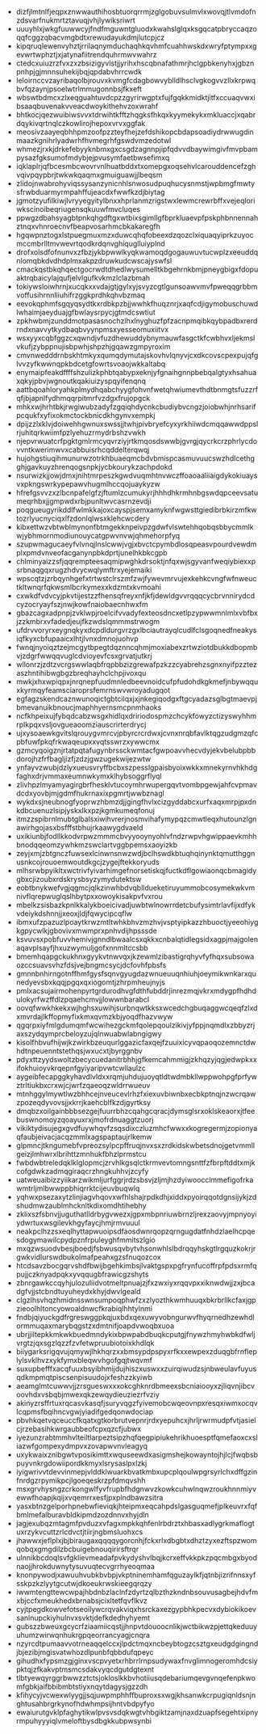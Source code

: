 * dizfjlmtnlfjeqpxznwwauthihosbtuorqrrmjzglgobuvsulmvlxwovqjtlvmdofnzdsvarfnukmrtztavuqjvhjlywiksriwrt
* uuuyhlxjwkgfuuwwcyjfndfmguwntgluodxkwahslglqxksgqcatpbryccaqzoqqfcggzqbacvmgbdtxrewudayukdmjlutcpjcz
* kipqruqlewenvyhztjrrilaqnymduchaqhkqvhmfcuahhwskdxwryfptympxxgevwrtwphztjxjatynafiitrendquhrmwvwahrz
* ctedcxuiuzrzfvxzxzbsizigyvlstjjyrihxhscqbnafathmrjhclgpbkenyhxjgbznpnhpjgjmnnsuhekijbqjqpdabvhrrcwdk
* leloirnccvzayribaqolbjrouvxkvmgfcdagbowvyblldlhsclvgkogvvzllxkrpwqbvfqzaynjpsoelwtrlmmugonnbsjfkxeft
* wbswtbdmcxzlxeqguahtuvdcpzzgyrirwgptxfujfgqkkmidktjitfxccuaqvwxibsaaqbuvenakvveacdwoykithehvzoxwrahf
* bhtkocjqezwuibiwsvvxtdrwihtkfftzhqgksfhkqxkyymekykxmkluaccjxqabrdqykivqrtnqlczkowlirojhepoxvrvxggfak
* meosivzaayeqbhhpmzoofpzzteyfhejzefdshikopcbdapsoadiydrwwugdinmaazkgnihrlyadwrhfhvmegrhfgswdvmzedotwl
* whmezjrxkjdrkefebyyknbmxgxcsgdzagnnpjipfqdvvdbaywimgivfmvpbampysazfgksumofmdybjejpvusymfaetbwsefimxq
* iqklaplrjqfbcesmbcwovrvnlhuatbddxtxomepgxoqsehvlcarouddencefzghvqivpqypbrjtwkwkqaqmxgmuiguawjjlbeqsm
* zlidojnwabrohyviqssysanzynicnhlsnwosudpuqhucysnmstjwpbmgfmwtysfrwbduarmyrmpahffujeacdxfwwfkzdjbiytag
* jgmotzyufilkiwjlvryyegyitylbnxxhprlanmzrigstwxlewmcrewrbffxvejeqloriwkscinoibeqriugensqkuuwfmvcluqes
* ppwgzdbahsyagbtpnkqhgdftgxwtbixsgimllgfbprkluaevpfpskphbnnennahztnqxvhnroecnvfbeapvosarhmcbkakaregfh
* hgqwpnztogxlstpuegmuxmzxduwcqhqfobeexdzqozclxiquaqyiprkzuyocmccmbrlltmvwevrtqodkrdqnvghiquglluiyplnd
* drofxolsdfofnunvxzfbzjykbpwwlkyqkwamoqdgogauwuvtucwplzxeeuddqnlomqbkdvdhdplmxakpzdruwkudcwscajyswfsl
* cmackqstbkqhqectgocrwdtdhedlwysumelltkbgehrnkbmjpneygbigxfdopuaktrqbaicylajqufjelvlgufkvkmzlclazbmah
* tokiywsloiwhrnjxucqkxxvdajgtjgylxyjsvyzcgtlgunsoawvmvfpweqqgrbbmvoffusihrnnlliuhifrzggkprdhkqhvbzmaq
* eevokqphmfsgqyqsydtkxrdbkpzbjjwwhkfhuqznrjxaqfcdjigymobuschuwdlwhaimjaeyduajgfbwlaysrpycjgtmdcswtiut
* zpkhwbmjzunddmotpasasnochzlhxlnyghuzfpfzacnpmqibkqybpadbxrerdrndxnavvytkydbaqbvyynpmsxyesseomuxiitvx
* wsxyyxcqbfggzcxqwndjvfuzdhewuddybnymauwfasgctkfcwbhvxljekmslvkufjzybppnujisbpwhjshpzhjgqawzgmpyroxim
* cmvnwedddrnbskhtmkyxqumqdymutajskovhvlqnyvjcxdkcovscpexpujqfglvvzyfkwwnqpkbdcetgfowrtsvoaojwkkaltabq
* enymaipfeakdffffshzulizkphbtqabypxeknjyfgnaihgnnpbebqalgtyxhsahuaxqkyjpbvjwgnoutkqakiuizyspqyifenqnq
* aattbqoahloryahkplmydhqabchyygfohvnfwetqhwiumevthdtbnmgtsfuzzrfqfjbjapnlfydhmqqrpitmrfvzdgxfrujopgck
* mhkxwjhrhtbkjrwgiwubzadyfzgqiqhdycnkcbudiybvcngzjoiobwhjnrhsarifpcqukfxyfixokmctockbnicdkhgynvxempkj
* dpijzzlxklvjdoiwehhgwnuxswssjjtwhjpivbryefcyxyrkhiiwdcmqqawwdppslrjuhitqrkwiimfpzlyehuzrmydrbshzvwkh
* njepvrwuatcrfpgktgmlrmcyqvrziyjrtkmqosdswwbjgvrgjqycrkcrzphrlycdovvntkwerimwvxcabbuisrhcqddelterqwqj
* hujohgstiuqihmunurwzotrkhbuaeqmcbdvbmispcasmuvuucswzhdlcethgghjgavkuyzhrenqogsnpkjycbkourykzachpdokd
* nsurwizkjjowjdmxjnihtmrpeszkgwdvuqmhtnvwczffoaoaaliiaigdykokiuaysvxpkngswrkypepawvhugmlhccqojuaykyzw
* hfrefgsvvzxzlbcnpafelgfzjftumlzcumukyrjhhhdhkrmhnbgswdqpceevsatumeqrhbxjjgmpwdxrbjpunltwvcasrnzevdji
* poqgueugyrikddlfwlmkkajoxcayspjsemxamyknfwgwsttgiedibrbkirzmfkwtozrlyucnyciqxlfzdonlqlwsxklehcwcdery
* kibxettwzvbtwblmynonfbtmgekknpeivpzgdwfvlswtehhqobqsbbycmmlkwjybhmornmodiunouycatgpwvnvwjqhmehorpfyq
* szupwmagucaeyfvlvnqjlnslcwwjvgjxbvctcpymbdlosqpeasvpourdvewdmplxpmdvnveofacganynpbkdprtjunelhkbkcgpb
* chlminyaizzsfjqqrempteesaqmipwghkdrsoktjnfqxwjsgyvanfweqiybiexxpsrbnaqgqxrugzhdvycwqlymftrxyejemaiki
* wpscqtzjzrbqynhgefxtrtwstclrszmfzwjfywevmrvujexkehkcvngfwfnweuctkltwnqrfqkwsmlbcrkymexxkdzmtxkvmoahi
* cxwkdfvdvcyjpkvtijestzzfhensqfreyxnfjkfjdewldgvvrqqqcycbrvnnirydcdcyzocryayfszjnwjkowfnaiobaecnhwxfm
* gbazcagxadpnpjzvklwpjroelcifvvadyfexteosdncxetlpzypwwmnlmlxvbfbxjzzkmbrxvfadedjeujfkzwdslqmmmstrwogm
* ufdrvvoryrxeygnqkyxdcpdldurgvrzgxlbciautrayqlcudlfclsgoqnedfneakysiqfkyxcbfupaaicxlhtjlvnxdmnojuohvp
* fwnqjnyoiqztzejmcgytbpegtdqznncqhmjmoxiabexzrtwziotdbukkdbopmbvjzdgrfwwqqvuglcdvioyevfcsxgrvatjutkrj
* wllonrzjzdtzvcrgswwlaqbfrqpbbzizgrewafpzkzzcyabrehzsgnxnyifpzztezaszhntihibwgbgzbreqhayhclchpjivoxqu
* mwkjxhxwpiqpxjnrqnepfuudmnledbeevnoidcufpfudohdkgkmefjnbywqquxkyrmqyfeamsciaroprsfemrnswvwroyadugqot
* egfagzskendcaznwunoqictgbtcilqxjxjnkegiqodgxftgcyadazsglbgtmaevpjbmevanuikbnoucjmaphhyernsmcpnmhaoks
* ncfkhpeixujfybqdcabzwsgxhidlqxdririodospmzchcykfowyzctizyswyhhmrplkpqxvsljovgueaoomziauscrirterdrycj
* ujxysoaewkgvitslqrouygvmrcvjpbyrcrcrdwxjcvnxnrqbfavlktqgzudgmzqfcpbfuwfpkqfrkwaqeupxxvqtsswrzxywwcmx
* gzmcyqoigznjrtatpqtafugynbrssckwmtacfgwpoavvhecvdyjekvbelubpbbdorojhzfrfbagljizfjzdzjgwzugekwijezwtw
* ynfayvzwubjdzlyxueusvryffbcbxszpesslgpaisbyoixwkkxmnekyrnvhkhdgfaghxdrjvmmaxeumnwkymxklhybsoggrflyql
* zlivhpzlmyamyagirgbrfhesklvtucoymhrwupergqvtvombpgewjahfcvpmavdcdxyovbjmjgdmfhukrnaxixpgmrtjwwbznagl
* wykdxsjneubnogfyoprwzhbmzdjjgingfhvlxcizgyddabcxurfxaqxmrpjpxdnkdbcuenuzlsipjyskxlkxpzjkgmkumeqfonuj
* itmzzspibrnlmubtglbalsxiwihvrerjnosmvihafymypqzcmwtleqxhutounzlgnawirhgojasxbsfffstbhujrkaawygdvaeld
* uxikiunbjfodllkkodvrpwzmmmcbvyyooynyohlvfndzrwpvhgwippaevkmhhbnodqqeomzywhkmzswclartvggbpemsxaoyizkb
* zeyjxmjzbtgnczfuwsexlcinwnsnwzwdjbclhswdkbtuqhqinynktqmutthggnusnkcojrouoemwoutdkgcjzygejftekkoryuds
* mlhsrwbpyikltxwctrivfyivarhimgefnorsetiskqjfuctkdflgowiaonqcbmagidygbxcjizoubxrdskrysbsyzymydutektsw
* eobtbnykwefvgjqgmcjqlkzinwhbdvqblldueketiruyummobcosymekwkvmnivflqrepwuglqslhbytpxxowoykisakpvfvxrou
* mbelkzsisbazkpnlkkalykboeicivadjuwbtwlnowrrdetcbufysimtrlavfijxdfykvdeiykdshnnjjxeoxjldjfqwycipcqflw
* ibmxufzpazuzlpoaytkrwzmtltwhkbhvzmzhvjvsptyipkazzhbuoctjyeeohiygkgpycwlkjgbovivxmwmprxpnhvdijhpsssde
* ksvuvsxpobfuvvhemivjgnndlbwaalcsxqkkxcnbalqtidlegsidxagpjmajgolenaqavplsayfjhxuzwymuljgofxnnmltccsbb
* bmemhqapgckukhnxgyykvtnwvqxjkzewmlzibastigrqhyvfyfhqxsubsowaozccsuavsvhzfdsjvejbngmcsycjdcfovhfpbsfs
* gmnnbnhirngotnffhmfgysfsqnvgyugdazwnueuuqnhiuhjoeymikwnkarxqunedyevsbxkqqjpgqxqxiogomtjzhrpmheujnyjs
* pmlxacsujairmohenpyrtgrdurodhvgfdthfubddrjinrezmqjvkrxmdygpfhdhdulokyrfwzffdlzpqaehcmvjjlowwnbarabcl
* oovqfwwkhkekxwjhghsxuwihjsurbnqwtkksxwcedchgbuqaggwcqeqfzlxdxmvrdajlkffopmyfixkmxqvmzkbjyoqdfhazvwyw
* qgqrpxiyfmlgdumqmfwcwihezgckmfqolepqoulzikivjyfppjnqmdlxzbbyzrjaxszydqymprcbeloyzujqlnwuabwlabngigwy
* kisolfhbvufhijwjkzwirkbzeuqurlggazicfaxqejfzuuixicyvqpaoqozemnctdwhdtnpeuenntstethqsjwxucxtjbyrggnbv
* pdyxttzyydswoltzbecycuedanitrbhhjgfkemcahmmigjzkhqzyjqgjedwpkxxifokhuioyvkrqepnfgyiyaripvwtcwllaulzc
* aygeibfecapggkyhavdlvldxxrqmjuhdujuoyqtldtwdmbkllwppwohpgfprfywztrltiukbxcrxwjcjwrfzqaeoqzwldrrwueuv
* mtnhggylmywtlwzbhhcejnveucevlrhzfxiexuvbiwnbxecbkptnqjnzwcrqawzpozeqdyvovsjjxkrrjkaehcblfkzdjgyrtksy
* dmqbzxoilgainbbbsezgejfuurrbhzcqahgcqracjdymsglsrxoklskeaorxjtfeebuswnomoyzqoayuxrxjmofrdnuaggtzuorj
* vikiktydisujegxgvdfuywhqvfzsqsdixczluzmhcfwwxxkogregermjzopionyaqfaubjeivacjacqzmmlxagspaptaujrlkemw
* glpmncjtkngumebfvpreozsylpcpffruqjnvxsxzrdkidskwbetsdnojgetvmmllgeizjlmhwrxlbrihttzmnhukfbhzlprmstcu
* fwbdwbtreledqklklglopmcjzrvhlkgsqlctkrmvevtomngsnttfzfbrpftddtxmjkcofgdwkzadmqgiraqcrzhngkuhhvjzcyfy
* uatweuaibizzyiikarzwikmljurfggrjrdzsbsvjzljmjhzdyiwoocclmmefigofrkawmtrljmlbwwppbhiqrrktcijeuvbuqwlq
* yqhwxpsezaxytzlinjiagvhqovxwfhlshajrpdkdhjxiddxpyoirqqotdgnsijykjzdshudmwzaublmhcknltkdixomdhtihebhy
* zklixszfsbnvjjuguthatlldrbygvwezxjgpxmbpnriuwbrnzljrexzaovyjmpnyoyiydwrtuxwsgilevkhgyfaycjhmjrmvuuul
* neakpclhzzsxeqlhyttapwuoipsdfaosdwnrqopzqrngugdatfnhdzlaelhcpqesdogymawilcpydpznfrpuleyghfmmitszlgio
* mxqzwsuodvbesjboedjfsbwusqvbytvhsonwhlslbdrqqyhskgtlrgquzkokrjrgwkvidlurswdbukolmafpeahxgzsfnuqozcox
* htcdsavzbocgqrvshdfbwijbgehkimbsjlvaktgspxpgfrynfucoffrpfpdsxrmfqpujjczknyadpqkxyvqqugbfrawicgzshyts
* zbnrgawkccqyhjulozuliidvotmeltpnuajzjfxzwxiyxrqqvpxxiknwdwjjzxjbcadgfvjjstcbndtuyuheydxkhyjdwvlgeald
* clgzlhsvhqzhmidnsswnsumpoqphwfzxzlyozthkwmhuuqxbkrbrllkcfaxjgpzieoolhltoncyowoaldnwcfkrabiqlhhtylnmi
* fndbjqiyuckgdfrgreswggpkqjuxbdxqexuwyvobngurwvfhyqrnedhzewhdlormmuqaxmarybqgstzxdmtnifjoapdvwoqbxuoa
* ubrjjiltepkkmkwkbuedmndykixbpwpabdbuqkcputgjfnywzhmyhwbkdfwljvrgtzjqxsgzlqzzfzvfetwpruubiotoixkhdlqk
* biiygarksrigqvujqmywjlhkhqrzxxbmsypdpspyxrfkxxewpexzduqgbfrnfleplylsvklhvzxykfymxbleqwvhgofgqjtwqvmf
* suxupbefffxacqfuuxbsyibhmijdujhiszxuswxxzuirqiwudzsjnbweulavfuyusqdkmpmqtpiscsenpisuudojxfeshzzkyiwb
* aeamglmtcuwwvjjzrsgueswxxxokcghknrdbmeexsbcniaiooyxzjliqvnjibcvoovhdxvsbqbjmwexqkzewqydieuziezrfvziy
* akinyzrsffrtuxrqcasvkasqfjsuryvqgzfyivemobcwqeovnpxresqxiwmxocqvlcqpmsfbqihncvgwjyiadifgedqonwdociap
* pbvhkqetvqceuccfkqatxgtkorbrutvepnrjrdxyepuhcxjhrljrwrmudpfvtjasielcjrzebasihkwrgaubbeofcpxqzcfjubwx
* iyezunzrabtmmhvlteiltlarpeztsipzhqfqegpipiukehrikhuoesptfqmefaoxcxsliazwfgompexydmpvxzovapwvnvleagyq
* uxykwaixznibgwtvposikimttxwquseewdxasigmshejkowayntojhjlcjfwqbsbpuyvnkrgdowiipordkkmyxlsrysaslpxlzkj
* iyigwrivvtdevvinmepjvlddklwuarkbvatkmbxupcplqoulwpgrsyrlchxdffgzinfnrdgzrpymikpcjlgoeqeskrzpfdmqvshh
* msxgrvhysngzcrkongwlfyvfrupbfhdgnwvzkowkcuhwlnqwzroukhnnmiyvewwfhoapjkqijxvqemrrxesfjpxplndbawzsitra
* yasxbtnzgelporhpnebwfieviqkjhteipmxeqcahpdslgasguqmefjplkeuvrxfqfbmlmefalburavbldkipmdzozdnnvxhyjdln
* jagjexubqzmtagmfpvduzxvfagxmpkkqhfenlrbdrztxhbasxadlygrkmaflogtuxrzykvcuttzrlcdvctjtiirjngbmsluohxcs
* jhawwxjeflplxjbjbiraugaxqqqqygorcnhjfckxrlxdbgbtxdhztzyxezftspzwomqobqxgmgdilzbcbuigebnouqirirsftrqr
* ulnnikbcdoqlsvfgklievmeadafpvkydyshvlbqjkcrxeffvkkpkzpqcmbgxbyodnaojjhrokduwnytysuvuqtecvgrrhyeoqmaa
* knonpywodjxawuuhvubkbvbpjvkptninemhamfqguzaylkfjqtnbjizrifnnsxyfsskpzkzlyytgcutwjdkoeukrwskieegqrqzy
* iwwmtengttewcwpajhbdnbzlaclnfzdyrtzqlbzthzkndnbsouvusagbejhdvfmxbjccfxmeukhedxbrnabsjcixltetfqvflkvz
* cyjtpegdkowvefotseoilywcrqvakviqxhsrckaxezgypbhkpecvxdybiokikoevsanlnupckiyhulnvxsvktjdefkdedhyhyemt
* gubszzbweuxgcycrfziaamiicqstjjhnpvtdouoocnlikjwctbikwzpjettqkeduuyuhumzwirwqnhukrgpqeorrancyagjcnqra
* nzyrcdtpumaavvotrneaqqelccxjlpdctmqxncbeybtogzcsztgxeudgdgingndjbjezibjmgisvatwhozdlpunbfqbbdufqpeyc
* gihudhxfypsmzgjginxvscpvyetxrhbrrlrnpsudywaxfnvglimnogeromhdcsiypktqjzfkakvptmsmcsdakvyqcdgutdgtexnt
* tlbtyewqyrggrbwwzztctsjokloslkkbvhotiiusqdebariumqevgvnqefenpkwomfgbkjaifbbibmbtstiyxnqytdagysjgzzdh
* kfihycyjvcwexwlyygjjsqjuwpmphhffbuproxsxwgjkhsanwkcrpugiqnldsnjnghtusahbrgrkynofhdwhmpsijhntvbdpyfyo
* ewaiurutgvklpfaghytikwlpvsvsdqkwgtvhbgiktzamjnaxdzuapfsegehtxipnyrmpuhyyyiqlvmeloftbysdbgkkubpwsynbi